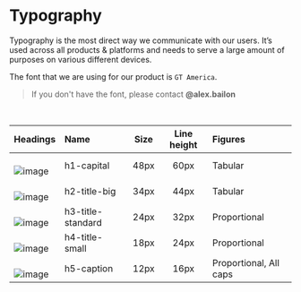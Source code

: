# Typography
Typography is the most direct way we communicate with our users. It’s used across all products & platforms and needs to serve a large amount of purposes on various different devices.

The font that we are using for our product is `GT America`.
> If you don't have the font, please contact **@alex.bailon**

<br>

| Headings | Name | Size | Line height | Figures | 
| :- | :- | :-: | :-: | :- | 
| <br>![image](https://user-images.githubusercontent.com/8384392/154519444-6e9a5052-8016-4649-b162-5ffee15ce059.png) | h1-capital | 48px | 60px | Tabular |
| <br>![image](https://user-images.githubusercontent.com/8384392/154519891-0c373ad2-8ab7-42d3-8159-8c7a8f1ced44.png) | h2-title-big | 34px | 44px | Tabular |
| <br>![image](https://user-images.githubusercontent.com/8384392/154525779-29741569-697e-4eb0-8529-9e9a68547678.png)| h3-title-standard | 24px | 32px | Proportional |
| <br>![image](https://user-images.githubusercontent.com/8384392/154526175-bc1393f2-2ac0-4a0c-a85d-5953d3bf4668.png) | h4-title-small | 18px | 24px | Proportional | 
| <br>![image](https://user-images.githubusercontent.com/8384392/154526641-c31b5df9-2192-4768-89fe-f7b6caa68b4c.png) | h5-caption | 12px | 16px | Proportional, All caps |

